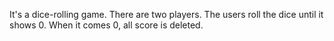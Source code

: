 It's a dice-rolling game. There are two players. The users roll the dice until it shows 0. When it comes 0, all score is deleted.


